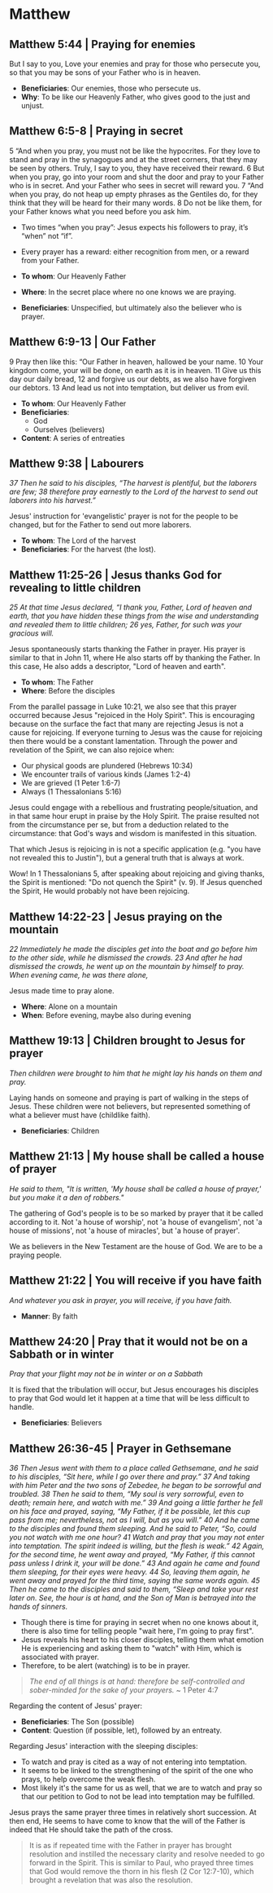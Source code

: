 # Matthew

## Matthew 5:44 | Praying for enemies
But I say to you, Love your enemies and pray for those who persecute you, so that you may be sons of your Father who is in heaven.

- **Beneficiaries**: Our enemies, those who persecute us. 
- **Why**: To be like our Heavenly Father, who gives good to the just and unjust.

## Matthew 6:5-8 | Praying in secret

5 “And when you pray, you must not be like the hypocrites. For they love to stand and pray in the synagogues and at the street corners, that they may be seen by others. Truly, I say to you, they have received their reward. 6 But when you pray, go into your room and shut the door and pray to your Father who is in secret. And your Father who sees in secret will reward you.
7 “And when you pray, do not heap up empty phrases as the Gentiles do, for they think that they will be heard for their many words. 8 Do not be like them, for your Father knows what you need before you ask him.

- Two times “when you pray”: Jesus expects his followers to pray, it’s “when” not “if”.
- Every prayer has a reward: either recognition from men, or a reward from your Father.

- **To whom**: Our Heavenly Father
- **Where**: In the secret place where no one knows we are praying.
- **Beneficiaries**: Unspecified, but ultimately also the believer who is prayer.

## Matthew 6:9-13 | Our Father

9 Pray then like this:
“Our Father in heaven, hallowed be your name.
10 Your kingdom come, your will be done, on earth as it is in heaven.
11 Give us this day our daily bread,
12 and forgive us our debts, as we also have forgiven our debtors.
13 And lead us not into temptation, but deliver us from evil.

- **To whom**: Our Heavenly Father
- **Beneficiaries**: 
  - God
  - Ourselves (believers)
- **Content**: A series of entreaties

## Matthew 9:38 | Labourers

*37 Then he said to his disciples, “The harvest is plentiful, but the laborers are few; 38 therefore pray earnestly to the Lord of the harvest to send out laborers into his harvest.”*

Jesus' instruction for 'evangelistic' prayer is not for the people to be changed, but for the Father to send out more laborers.

- **To whom**: The Lord of the harvest
- **Beneficiaries**: For the harvest (the lost).

## Matthew 11:25-26 | Jesus thanks God for revealing to little children

_25 At that time Jesus declared, “I thank you, Father, Lord of heaven and earth, that you have hidden these things from the wise and understanding and revealed them to little children;_
_26 yes, Father, for such was your gracious will._

Jesus spontaneously starts thanking the Father in prayer.
His prayer is similar to that in John 11, where He also starts off by thanking the Father.
In this case, He also adds a descriptor, "Lord of heaven and earth".

- **To whom**: The Father
- **Where**: Before the disciples

From the parallel passage in Luke 10:21, we also see that this prayer occurred because Jesus "rejoiced in the Holy Spirit".
This is encouraging because on the surface the fact that many are rejecting Jesus is not a cause for rejoicing.
If everyone turning to Jesus was the cause for rejoicing then there would be a constant lamentation.
Through the power and revelation of the Spirit, we can also rejoice when: 

- Our physical goods are plundered (Hebrews 10:34)
- We encounter trails of various kinds (James 1:2-4)
- We are grieved (1 Peter 1:6-7)
- Always (1 Thessalonians 5:16)

Jesus could engage with a rebellious and frustrating people/situation, and in that same hour erupt in praise by the Holy Spirit.
The praise resulted not from the circumstance per se, but from a deduction related to the circumstance: that God's ways and wisdom is manifested in this situation.

That which Jesus is rejoicing in is not a specific application (e.g. "you have not revealed this to Justin"), but a general truth that is always at work.

Wow!
In 1 Thessalonians 5, after speaking about rejoicing and giving thanks, the Spirit is mentioned: "Do not quench the Spirit" (v. 9).
If Jesus quenched the Spirit, He would probably not have been rejoicing.

## Matthew 14:22-23 | Jesus praying on the mountain

*22 Immediately he made the disciples get into the boat and go before him to the other side, while he dismissed the crowds. 23 And after he had dismissed the crowds, he went up on the mountain by himself to pray. When evening came, he was there alone,*

Jesus made time to pray alone.

- **Where**: Alone on a mountain
- **When**: Before evening, maybe also during evening

## Matthew 19:13 | Children brought to Jesus for prayer

*Then children were brought to him that he might lay his hands on them and pray.*

Laying hands on someone and praying is part of walking in the steps of Jesus.
These children were not believers, but represented something of what a believer must have (childlike faith).

- **Beneficiaries**: Children

## Matthew 21:13 | My house shall be called a house of prayer

*He said to them, "It is written, 'My house shall be called a house of prayer,' but you make it a den of robbers."*

The gathering of God's people is to be so marked by prayer that it be called according to it. 
Not 'a house of worship', not 'a house of evangelism', not 'a house of missions', not 'a house of miracles', but 'a house of prayer'.

We as believers in the New Testament are the house of God.
We are to be a praying people. 

## Matthew 21:22 | You will receive if you have faith

*And whatever you ask in prayer, you will receive, if you have faith.*

- **Manner**: By faith

## Matthew 24:20 | Pray that it would not be on a Sabbath or in winter

*Pray that your flight may not be in winter or on a Sabbath*

It is fixed that the tribulation will occur, but Jesus encourages his disciples to pray that God would let it happen at a time that will be less difficult to handle.

- **Beneficiaries**: Believers

## Matthew 26:36-45 | Prayer in Gethsemane

*36 Then Jesus went with them to a place called Gethsemane, and he said to his disciples, “Sit here, while I go over there and pray.”*
*37 And taking with him Peter and the two sons of Zebedee, he began to be sorrowful and troubled.*
*38 Then he said to them, “My soul is very sorrowful, even to death; remain here, and watch with me.”*
*39 And going a little farther he fell on his face and prayed, saying, “My Father, if it be possible, let this cup pass from me; nevertheless, not as I will, but as you will.”*
*40 And he came to the disciples and found them sleeping. And he said to Peter, “So, could you not watch with me one hour?*
*41 Watch and pray that you may not enter into temptation. The spirit indeed is willing, but the flesh is weak.”*
*42 Again, for the second time, he went away and prayed, “My Father, if this cannot pass unless I drink it, your will be done.”*
*43 And again he came and found them sleeping, for their eyes were heavy.*
*44 So, leaving them again, he went away and prayed for the third time, saying the same words again.*
*45 Then he came to the disciples and said to them, “Sleep and take your rest later on. See, the hour is at hand, and the Son of Man is betrayed into the hands of sinners.*

- Though there is time for praying in secret when no one knows about it, there is also time for telling people "wait here, I'm going to pray first". 
- Jesus reveals his heart to his closer disciples, telling them what emotion He is experiencing and asking them to "watch" with Him, which is associated with prayer.
- Therefore, to be alert (watching) is to be in prayer.

> *The end of all things is at hand: therefore be self-controlled and sober-minded for the sake of your prayers.* ~ 1 Peter 4:7

Regarding the content of Jesus' prayer:

- **Beneficiaries**: The Son (possible)
- **Content**: Question (if possible, let), followed by an entreaty.

Regarding Jesus' interaction with the sleeping disciples:

- To watch and pray is cited as a way of not entering into temptation.
- It seems to be linked to the strengthening of the spirit of the one who prays, to help overcome the weak flesh.
- Most likely it's the same for us as well, that we are to watch and pray so that our petition to God to not be lead into temptation may be fulfilled.

Jesus prays the same prayer three times in relatively short succession.
At then end, He seems to have come to know that the will of the Father is indeed that He should take the path of the cross.

> It is as if repeated time with the Father in prayer has brought resolution and instilled the necessary clarity and resolve needed to go forward in the Spirit.
> This is similar to Paul, who prayed three times that God would remove the thorn in his flesh (2 Cor 12:7-10), which brought a revelation that was also the resolution.
